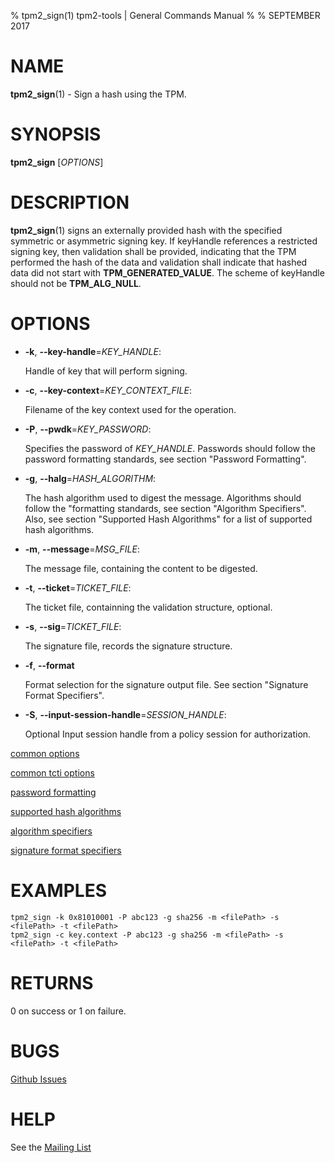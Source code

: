 % tpm2_sign(1) tpm2-tools | General Commands Manual
%
% SEPTEMBER 2017

# NAME

**tpm2_sign**(1) - Sign a hash using the TPM.

# SYNOPSIS

**tpm2_sign** [*OPTIONS*]

# DESCRIPTION

**tpm2_sign**(1) signs an externally provided hash with the specified symmetric or
asymmetric signing key. If keyHandle references a restricted signing key, then
validation shall be provided, indicating that the TPM performed the hash of the
data and validation shall indicate that hashed data did not start with
**TPM_GENERATED_VALUE**. The scheme of keyHandle should not be **TPM_ALG_NULL**.

# OPTIONS

  * **-k**, **--key-handle**=_KEY\_HANDLE_:

    Handle of key that will perform signing.

  * **-c**, **--key-context**=_KEY\_CONTEXT\_FILE_:

    Filename of the key context used for the operation.

  * **-P**, **--pwdk**=_KEY\_PASSWORD_:

    Specifies the password of _KEY\_HANDLE_. Passwords should follow the
    password formatting standards, see section "Password Formatting".

  * **-g**, **--halg**=_HASH\_ALGORITHM_:

    The hash algorithm used to digest the message.
    Algorithms should follow the "formatting standards, see section
    "Algorithm Specifiers".
    Also, see section "Supported Hash Algorithms" for a list of supported hash
    algorithms.


  * **-m**, **--message**=_MSG\_FILE_:

    The message file, containing the content to be  digested.

  * **-t**, **--ticket**=_TICKET\_FILE_:

    The ticket file, containning the validation structure, optional.

  * **-s**, **--sig**=_TICKET\_FILE_:

    The signature file, records the signature structure.

  * **-f**, **--format**

    Format selection for the signature output file. See section "Signature Format Specifiers".

  * **-S**, **--input-session-handle**=_SESSION\_HANDLE_:

    Optional Input session handle from a policy session for authorization.

[common options](common/options.md)

[common tcti options](common/tcti.md)

[password formatting](common/password.md)

[supported hash algorithms](common/hash.md)

[algorithm specifiers](common/alg.md)

[signature format specifiers](common/signature.md)

# EXAMPLES


```
tpm2_sign -k 0x81010001 -P abc123 -g sha256 -m <filePath> -s <filePath> -t <filePath>
tpm2_sign -c key.context -P abc123 -g sha256 -m <filePath> -s <filePath> -t <filePath>
```

# RETURNS

0 on success or 1 on failure.

# BUGS

[Github Issues](https://github.com/01org/tpm2-tools/issues)

# HELP

See the [Mailing List](https://lists.01.org/mailman/listinfo/tpm2)
